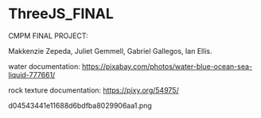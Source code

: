 # ThreeJS_FINAL
CMPM FINAL PROJECT:

Makkenzie Zepeda, Juliet Gemmell, Gabriel Gallegos, Ian Ellis.

water documentation: 
https://pixabay.com/photos/water-blue-ocean-sea-liquid-777661/

rock texture documentation: 
https://pixy.org/54975/

d04543441e11688d6bdfba8029906aa1.png

